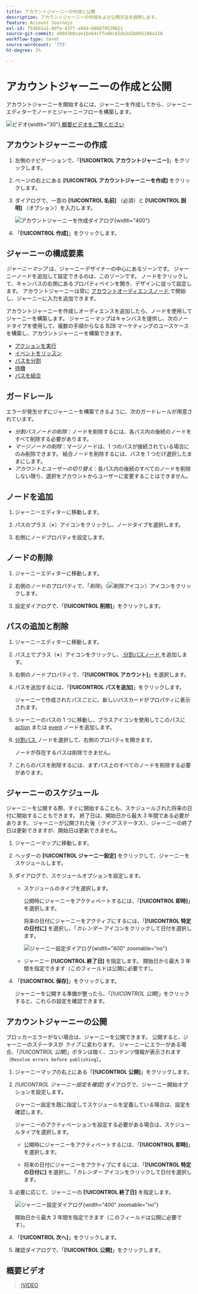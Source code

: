 ```yaml
---
title: アカウントジャーニーの作成と公開
description: アカウントジャーニーの作成および公開方法を説明します。
feature: Account Journeys
exl-id: f536b1a1-8dfe-437f-a84d-b66879529621
source-git-commit: 40043b0cae1be64cffedbc65da2d2b091186a310
workflow-type: tm+mt
source-wordcount: '773'
ht-degree: 2%

---
```


# アカウントジャーニーの作成と公開

アカウントジャーニーを開始するには、ジャーニーを作成してから、ジャーニーエディターでノードとジャーニーフローを構築します。

![ ビデオ ](../../assets/do-not-localize/icon-video.svg){width="30"}[ 概要ビデオをご覧ください ](#overview-video)

## アカウントジャーニーの作成

1. 左側のナビゲーションで、「**[!UICONTROL アカウントジャーニー]**」をクリックします。

1. ページの右上にある **[!UICONTROL アカウントジャーニーを作成]** をクリックします。

1. ダイアログで、一意の **[!UICONTROL 名前]** （必須）と **[!UICONTROL 説明]** （オプション）を入力します。

   ![ アカウントジャーニーを作成ダイアログ ](./assets/account-journey-create-dialog.png){width="400"}

1. 「**[!UICONTROL 作成]**」をクリックします。

## ジャーニーの構成要素

_ジャーニーマップ_ は、ジャーニーデザイナーの中心にあるゾーンです。 ジャーニーノードを追加して設定できるのは、このゾーンです。 ノードをクリックして、キャンバスの右側にあるプロパティペインを開き、デザインに従って設定します。 アカウントジャーニーは常に [ アカウントオーディエンスノード ](./account-audience-nodes.md) で開始し、ジャーニーに入力を追加できます。

アカウントジャーニーを作成しオーディエンスを追加したら、ノードを使用してジャーニーを構築します。 ジャーニーマップはキャンバスを提供し、次のノードタイプを使用して、複数の手順からなる B2B マーケティングのユースケースを構築し、アカウントジャーニーを構築できます。

* [アクションを実行](./action-nodes.md)
* [イベントをリッスン](./listen-for-event-nodes.md)
* [パスを分割](./split-merge-paths-nodes.md)
* [待機](./wait-nodes.md)
* [パスを結合](./split-merge-paths-nodes.md)

## ガードレール

エラーが発生せずにジャーニーを構築できるように、次のガードレールが用意されています。

* _分割パスノードの削除_：ノードを削除するには、各パス内の後続のノードをすべて削除する必要があります。
* _マージノードの削除_：マージノードは、1 つのパスが接続されている場合にのみ削除できます。 結合ノードを削除するには、パスを 1 つだけ選択したままにします。
* _アカウントとユーザーの切り替え_：各パス内の後続のすべてのノードを削除しない限り、選択をアカウントからユーザーに変更することはできません。

## ノードを追加

1. ジャーニーエディターに移動します。

1. パスのプラス（**+**）アイコンをクリックし、ノードタイプを選択します。

1. 右側にノードプロパティを設定します。

## ノードの削除

1. ジャーニーエディターに移動します。

1. 右側のノードのプロパティで、「_削除_」（![ 削除アイコン ](../assets/do-not-localize/icon-delete.svg)）アイコンをクリックします。

1. 設定ダイアログで、「**[!UICONTROL 削除]**」をクリックします。

## パスの追加と削除

1. ジャーニーエディターに移動します。

1. パス上でプラス（**+**）アイコンをクリックし、[ 分割パスノード ](./split-merge-paths-nodes.md#split-paths) を追加します。

1. 右側のノードプロパティで、「**[!UICONTROL アカウント]**」を選択します。

1. パスを追加するには、「**[!UICONTROL パスを追加]**」をクリックします。

   ジャーニーで作成されたパスごとに、新しいパスカードがプロパティに表示されます。

1. ジャーニーのパスの 1 つに移動し、プラスアイコンを使用してこのパスに [action](./action-nodes.md) または [event](./listen-for-event-nodes.md) ノードを追加します。

1. [ 分割パス ](./split-merge-paths-nodes.md) ノードを選択して、右側のプロパティを開きます。

   ノードが存在するパスは削除できません。

1. これらのパスを削除するには、まずパス上のすべてのノードを削除する必要があります。

## ジャーニーのスケジュール

ジャーニーを公開する際、すぐに開始することも、スケジュールされた将来の日付に開始することもできます。 終了日は、開始日から最大 3 年間である必要があります。 ジャーニーが公開された後（_ライブ_ ステータス）、ジャーニーの終了日は更新できますが、開始日は更新できません。

1. ジャーニーマップに移動します。

1. ヘッダーの **[!UICONTROL ジャーニー設定]** をクリックして、ジャーニーをスケジュールします。

1. ダイアログで、スケジュールオプションを設定します。

   * スケジュールのタイプを選択します。

     公開時にジャーニーをアクティベートするには、「**[!UICONTROL 即時]**」を選択します。

     将来の日付にジャーニーをアクティブにするには、「**[!UICONTROL 特定の日付に]** を選択し、「_カレンダー_ アイコンをクリックして日付を選択します。

     ![ジャーニー設定ダイアログ ](./assets/account-journey-settings-dialog.png){width="400" zoomable="no"}

   * ジャーニー **[!UICONTROL 終了日]** を指定します。 開始日から最大 3 年間を指定できます（このフィールドは公開に必要です）。

1. 「**[!UICONTROL 保存]**」をクリックします。

   ジャーニーを公開する準備が整ったら、「_[!UICONTROL 公開]_」をクリックすると、これらの設定を確認できます。

## アカウントジャーニーの公開

ブロッカーエラーがない場合は、ジャーニーを公開できます。 公開すると、ジャーニーのステータスが _ライブ_ に変わります。 ジャーニーにエラーがある場合、「_[!UICONTROL 公開]_」ボタンは暗く、コンテンツ情報が表示されます（`Resolve errors before publishing`）。

1. ジャーニーマップの右上にある「**[!UICONTROL 公開]**」をクリックします。

1. _[!UICONTROL ジャーニー設定を確認]_ ダイアログで、ジャーニー開始オプションを設定します。

   ジャーニー設定を既に指定してスケジュールを定義している場合は、設定を確認します。

   ジャーニーのアクティベーションを設定する必要がある場合は、スケジュールタイプを選択します。

   * 公開時にジャーニーをアクティベートするには、「**[!UICONTROL 即時]**」を選択します。

   * 将来の日付にジャーニーをアクティブにするには、「**[!UICONTROL 特定の日付に]** を選択し、「_カレンダー_ アイコンをクリックして日付を選択します。

1. 必要に応じて、ジャーニーの **[!UICONTROL 終了日]** を指定します。

   ![ジャーニー設定ダイアログ ](./assets/journey-publish-dialog.png){width="400" zoomable="no"}

   開始日から最大 3 年間を指定できます（このフィールドは公開に必要です）。

1. 「**[!UICONTROL 次へ]**」をクリックします。

1. 確認ダイアログで、「**[!UICONTROL 公開]**」をクリックします。

## 概要ビデオ

>[!VIDEO](https://video.tv.adobe.com/v/3443204/?learn=on)
